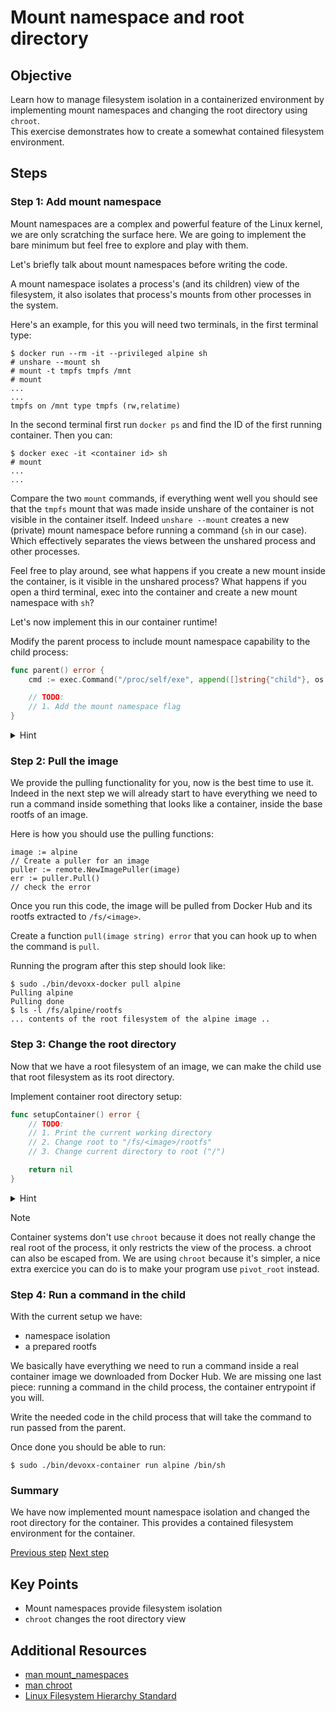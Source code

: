 # Mount namespace and root directory

## Objective

Learn how to manage filesystem isolation in a containerized environment by
implementing mount namespaces and changing the root directory using `chroot`.  
This exercise demonstrates how to create a somewhat contained filesystem
environment.

## Steps

### Step 1: Add mount namespace

Mount namespaces are a complex and powerful feature of the Linux kernel, we are
only scratching the surface here. We are going to implement the bare minimum but
feel free to explore and play with them.

Let's briefly talk about mount namespaces before writing the code.

A mount namespace isolates a process's (and its children) view of the
filesystem, it also isolates that process's mounts from other processes in the
system.

Here's an example, for this you will need two terminals, in the first terminal
type:

```console
$ docker run --rm -it --privileged alpine sh
# unshare --mount sh
# mount -t tmpfs tmpfs /mnt
# mount
...
...
tmpfs on /mnt type tmpfs (rw,relatime)
```

In the second terminal first run `docker ps` and find the ID of the first
running container. Then you can:

```console
$ docker exec -it <container id> sh
# mount
...
...
```

Compare the two `mount` commands, if everything went well you should see that
the `tmpfs` mount that was made inside unshare of the container is not visible
in the container itself. Indeed `unshare --mount` creates a new (private) mount
namespace before running a command (`sh` in our case). Which effectively
separates the views between the unshared process and other processes.

Feel free to play around, see what happens if you create a new mount inside the
container, is it visible in the unshared process? What happens if you open a
third terminal, exec into the container and create a new mount namespace with
`sh`?

Let's now implement this in our container runtime!

Modify the parent process to include mount namespace capability to the child
process:

```go
func parent() error {
	cmd := exec.Command("/proc/self/exe", append([]string{"child"}, os.Args[	:]...)...)

	// TODO:
	// 1. Add the mount namespace flag
}
```

<details>
<summary>Hint</summary>

Use `syscall.CLONE_NEWNS` for mount namespace isolation

</details>

### Step 2: Pull the image

We provide the pulling functionality for you, now is the best time to use it.
Indeed in the next step we will already start to have everything we need to run
a command inside something that looks like a container, inside the base rootfs
of an image.

Here is how you should use the pulling functions:

```golang
image := alpine
// Create a puller for an image
puller := remote.NewImagePuller(image)
err := puller.Pull()
// check the error
```

Once you run this code, the image will be pulled from Docker Hub and its rootfs
extracted to `/fs/<image>`.

Create a function `pull(image string) error` that you can hook up to when the
command is `pull`.

Running the program after this step should look like:

```console
$ sudo ./bin/devoxx-docker pull alpine
Pulling alpine
Pulling done
$ ls -l /fs/alpine/rootfs
... contents of the root filesystem of the alpine image ..
```

### Step 3: Change the root directory

Now that we have a root filesystem of an image, we can make the child use that
root filesystem as its root directory.

Implement container root directory setup:

```go
func setupContainer() error {
	// TODO:
	// 1. Print the current working directory
	// 2. Change root to "/fs/<image>/rootfs"
	// 3. Change current directory to root ("/")

	return nil
}
```

<details>
<summary>Hint</summary>

Look at `syscall.Chroot` and `os.Chdir` functions

</details>

> [!NOTE]
> Container systems don't use `chroot` because it does not really change
> the real root of the process, it only restricts the view of the process. a
> chroot can also be escaped from. We are using `chroot` because it's simpler, a
> nice extra exercice you can do is to make your program use `pivot_root`
> instead.

### Step 4: Run a command in the child

With the current setup we have:

- namespace isolation
- a prepared rootfs

We basically have everything we need to run a command inside a real container
image we downloaded from Docker Hub. We are missing one last piece: running a
command in the child process, the container entrypoint if you will.

Write the needed code in the child process that will take the command to run
passed from the parent.

Once done you should be able to run:

```console
$ sudo ./bin/devoxx-container run alpine /bin/sh
```

### Summary

We have now implemented mount namespace isolation and changed the root directory
for the container. This provides a contained filesystem environment for the
container.

[Previous step](./03-namespace-isolation.md) [Next step](05-cgroups.md)

## Key Points

- Mount namespaces provide filesystem isolation
- `chroot` changes the root directory view

## Additional Resources

- [man
  mount_namespaces](https://man7.org/linux/man-pages/man7/mount_namespaces.7.html)
- [man chroot](https://man7.org/linux/man-pages/man2/chroot.2.html)
- [Linux Filesystem Hierarchy
  Standard](https://refspecs.linuxfoundation.org/FHS_3.0/fhs/index.html)
